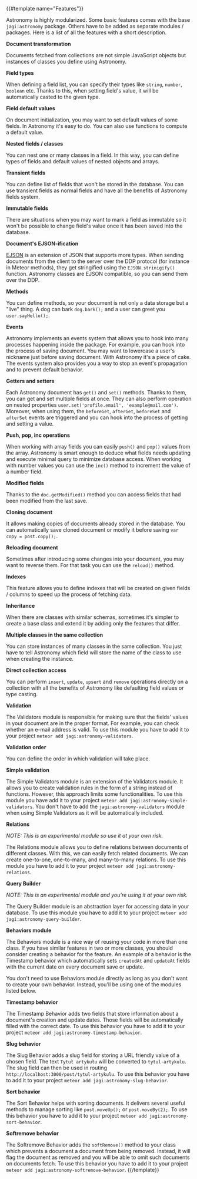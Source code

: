 {{#template name="Features"}}

Astronomy is highly modularized. Some basic features comes with the base `jagi:astronomy` package. Others have to be added as separate modules / packages. Here is a list of all the features with a short description.

**Document transformation**

Documents fetched from collections are not simple JavaScript objects but instances of classes you define using Astronomy.

**Field types**

When defining a field list, you can specify their types like `string`, `number`, `boolean` etc. Thanks to this, when setting field's value, it will be automatically casted to the given type.

**Field default values**

On document initialization, you may want to set default values of some fields. In Astronomy it's easy to do. You can also use functions to compute a default value.

**Nested fields / classes**

You can nest one or many classes in a field. In this way, you can define types of fields and default values of nested objects and arrays.

**Transient fields**

You can define list of fields that won't be stored in the database. You can use transient fields as normal fields and have all the benefits of Astronomy fields system.

**Immutable fields**

There are situations when you may want to mark a field as immutable so it won't be possible to change field's value once it has been saved into the database.

**Document's EJSON-ification**

[EJSON](http://docs.meteor.com/#/full/ejson) is an extension of JSON that supports more types. When sending documents from the client to the server over the DDP protocol (for instance in Meteor methods), they get stringified using the `EJSON.strinigify()` function. Astronomy classes are EJSON compatible, so you can send them over the DDP.

**Methods**

You can define methods, so your document is not only a data storage but a "live" thing. A dog can bark `dog.bark();` and a user can greet you `user.sayHello();`.

**Events**

Astronomy implements an events system that allows you to hook into many processes happening inside the package. For example, you can hook into the process of saving document. You may want to lowercase a user's nickname just before saving document. With Astronomy it's a piece of cake. The events system also provides you a way to stop an event's propagation and to prevent default behavior.

**Getters and setters**

Each Astronomy document has `get()` and `set()` methods. Thanks to them, you can get and set multiple fields at once. They can also perform operation on nested properties `user.set('profile.email', 'example@mail.com')`. Moreover, when using them, the `beforeGet`, `afterGet`, `beforeSet` and `afterSet` events are triggered and you can hook into the process of getting and setting a value.

**Push, pop, inc operations**

When working with array fields you can easily `push()` and `pop()` values from the array. Astronomy is smart enough to deduce what fields needs updating and execute minimal query to minimize database access. When working with number values you can use the `inc()` method to increment the value of a number field.

**Modified fields**

Thanks to the `doc.getModified()` method you can access fields that had been modified from the last save.

**Cloning document**

It allows making copies of documents already stored in the database. You can automatically save cloned document or modify it before saving `var copy = post.copy();`.

**Reloading document**

Sometimes after introducing some changes into your document, you may want to reverse them. For that task you can use the `reload()` method.

**Indexes**

This feature allows you to define indexes that will be created on given fields / columns to speed up the process of fetching data.

**Inheritance**

When there are classes with similar schemas, sometimes it's simpler to create a base class and extend it by adding only the features that differ.

**Multiple classes in the same collection**

You can store instances of many classes in the same collection. You just have to tell Astronomy which field will store the name of the class to use when creating the instance.

**Direct collection access**

You can perform `insert`, `update`, `upsert` and `remove` operations directly on a collection with all the benefits of Astronomy like defaulting field values or type casting.

**Validation**

The Validators module is responsible for making sure that the fields' values in your document are in the proper format. For example, you can check whether an e-mail address is valid. To use this module you have to add it to your project `meteor add jagi:astronomy-validators`.

**Validation order**

You can define the order in which validation will take place.

**Simple validation**

The Simple Validators module is an extension of the Validators module. It allows you to create validation rules in the form of a string instead of functions. However, this approach limits some functionalities. To use this module you have add it to your project `meteor add jagi:astronomy-simple-validators`. You don't have to add the `jagi:astronomy-validators` module when using Simple Validators as it will be automatically included.

**Relations**

*NOTE: This is an experimental module so use it at your own risk.*

The Relations module allows you to define relations between documents of different classes. With this, we can easily fetch related documents. We can create one-to-one, one-to-many, and many-to-many relations. To use this module you have to add it to your project `meteor add jagi:astronomy-relations`.

**Query Builder**

*NOTE: This is an experimental module and you're using it at your own risk.*

The Query Builder module is an abstraction layer for accessing data in your database. To use this module you have to add it to your project `meteor add jagi:astronomy-query-builder`.

**Behaviors module**

The Behaviors module is a nice way of reusing your code in more than one class. If you have similar features in two or more classes, you should consider creating a behavior for the feature. An example of a behavior is the Timestamp behavior which automatically sets `createdAt` and `updateAt` fields with the current date on every document save or update.

You don't need to use Behaviors module directly as long as you don't want to create your own behavior. Instead, you'll be using one of the modules listed below.

**Timestamp behavior**

The Timestamp Behavior adds two fields that store information about a document's creation and update dates. Those fields will be automatically filled with the correct date. To use this behavior you have to add it to your project `meteor add jagi:astronomy-timestamp-behavior`.

**Slug behavior**

The Slug Behavior adds a slug field for storing a URL friendly value of a chosen field. The text `Tytuł artykułu` will be converted to `tytul-artykulu`. The slug field can then be used in routing `http://localhost:3000/post/tytul-artykulu`. To use this behavior you have to add it to your project `meteor add jagi:astronomy-slug-behavior`.

**Sort behavior**

The Sort Behavior helps with sorting documents. It delivers several useful methods to manage sorting like `post.moveUp();` or `post.moveBy(2);`. To use this behavior you have to add it to your project `meteor add jagi:astronomy-sort-behavior`.

**Softremove behavior**

The Softremove Behavior adds the `softRemove()` method to your class which prevents a document a document from being removed. Instead, it will flag the document as removed and you will be able to omit such documents on documents fetch. To use this behavior you have to add it to your project `meteor add jagi:astronomy-softremove-behavior`.
{{/template}}

